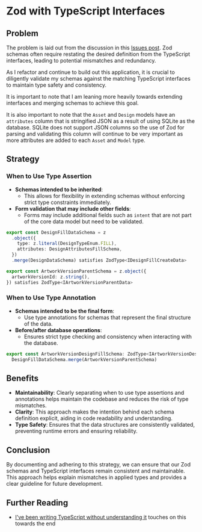 # Zod with TypeScript Interfaces

## Problem

The problem is laid out from the discussion in this [Issues post](https://github.com/colinhacks/zod/issues/2807). Zod schemas often require restating the desired definition from the TypeScript interfaces, leading to potential mismatches and redundancy.

As I refactor and continue to build out this application, it is crucial to diligently validate my schemas against the matching TypeScript interfaces to maintain type safety and consistency.

It is important to note that I am leaning more heavily towards extending interfaces and merging schemas to achieve this goal.

It is also important to note that the `Asset` and `Design` models have an `attributes` column that is stringified JSON as a result of using SQLite as the database. SQLite does not support JSON columns so the use of Zod for parsing and validating this column will continue to be very important as more attributes are added to each `Asset` and `Model` type.

## Strategy

### When to Use Type Assertion

- **Schemas intended to be inherited**:
  - This allows for flexibility in extending schemas without enforcing strict type constraints immediately.
- **Form validation that may include other fields**:
  - Forms may include additional fields such as `intent` that are not part of the core data model but need to be validated.

```typescript
export const DesignFillDataSchema = z
  .object({
    type: z.literal(DesignTypeEnum.FILL),
    attributes: DesignAttributesFillSchema,
  })
  .merge(DesignDataSchema) satisfies ZodType<IDesignFillCreateData>

export const ArtworkVersionParentSchema = z.object({
  artworkVersionId: z.string(),
}) satisfies ZodType<IArtworkVersionParentData>
```

### When to Use Type Annotation

- **Schemas intended to be the final form**:
  - Use type annotations for schemas that represent the final structure of the data.
- **Before/after database operations**:
  - Ensures strict type checking and consistency when interacting with the database.

```typescript
export const ArtworkVersionDesignFillSchema: ZodType<IArtworkVersionDesignFillCreateData> =
  DesignFillDataSchema.merge(ArtworkVersionParentSchema)
```

## Benefits

- **Maintainability**: Clearly separating when to use type assertions and annotations helps maintain the codebase and reduces the risk of type mismatches.
- **Clarity**: This approach makes the intention behind each schema definition explicit, aiding in code readability and understanding.
- **Type Safety**: Ensures that the data structures are consistently validated, preventing runtime errors and ensuring reliability.

## Conclusion

By documenting and adhering to this strategy, we can ensure that our Zod schemas and TypeScript interfaces remain consistent and maintainable. This approach helps explain mismatches in applied types and provides a clear guideline for future development.

## Further Reading

- [I've been writing TypeScript without understanding it](https://dev.to/wasp/ive-been-writing-typescript-without-understanding-it-5ef4) touches on this towards the end
